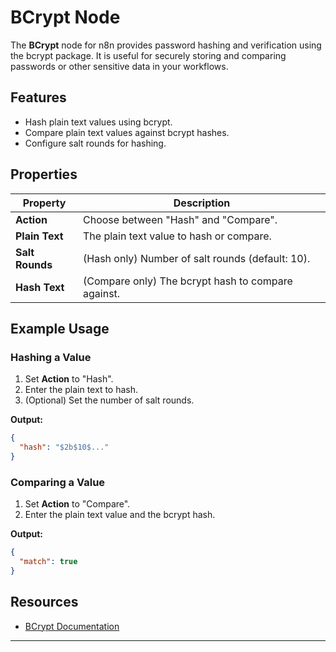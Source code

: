 # BCrypt Node

The **BCrypt** node for n8n provides password hashing and verification using the bcrypt package. It is useful for securely storing and comparing passwords or other sensitive data in your workflows.

## Features

- Hash plain text values using bcrypt.
- Compare plain text values against bcrypt hashes.
- Configure salt rounds for hashing.

## Properties

| Property        | Description                                        |
| --------------- | -------------------------------------------------- |
| **Action**      | Choose between "Hash" and "Compare".               |
| **Plain Text**  | The plain text value to hash or compare.           |
| **Salt Rounds** | (Hash only) Number of salt rounds (default: 10).   |
| **Hash Text**   | (Compare only) The bcrypt hash to compare against. |

## Example Usage

### Hashing a Value

1. Set **Action** to "Hash".
2. Enter the plain text to hash.
3. (Optional) Set the number of salt rounds.

**Output:**

```json
{
  "hash": "$2b$10$..."
}
```

### Comparing a Value

1. Set **Action** to "Compare".
2. Enter the plain text value and the bcrypt hash.

**Output:**

```json
{
  "match": true
}
```

## Resources

- [BCrypt Documentation](https://www.npmjs.com/package/bcrypt)

---
